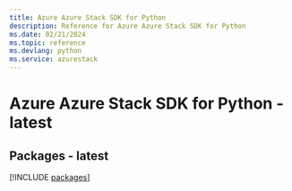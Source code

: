 ```yaml
---
title: Azure Azure Stack SDK for Python
description: Reference for Azure Azure Stack SDK for Python
ms.date: 02/21/2024
ms.topic: reference
ms.devlang: python
ms.service: azurestack
---
```

# Azure Azure Stack SDK for Python - latest
## Packages - latest
[!INCLUDE [packages](azure-stack-index.md)]